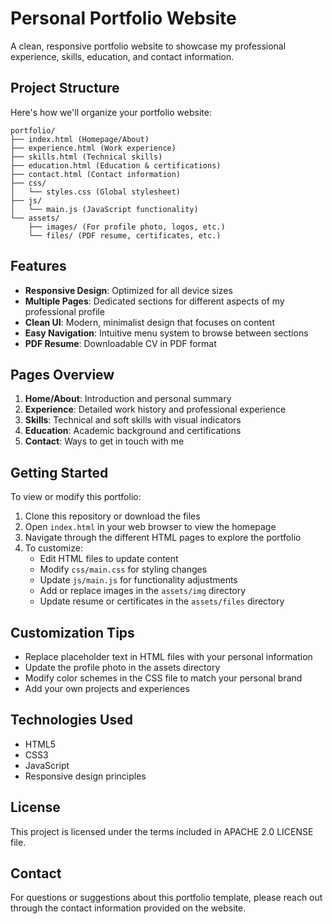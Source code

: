 # Personal Portfolio Website

A clean, responsive portfolio website to showcase my professional experience, skills, education, and contact information.

## Project Structure
Here's how we'll organize your portfolio website:

```
portfolio/
├── index.html (Homepage/About)
├── experience.html (Work experience)
├── skills.html (Technical skills)
├── education.html (Education & certifications)
├── contact.html (Contact information)
├── css/
│   └── styles.css (Global stylesheet)
├── js/
│   └── main.js (JavaScript functionality)
└── assets/
    ├── images/ (For profile photo, logos, etc.)
    └── files/ (PDF resume, certificates, etc.)
```

## Features

- **Responsive Design**: Optimized for all device sizes
- **Multiple Pages**: Dedicated sections for different aspects of my professional profile
- **Clean UI**: Modern, minimalist design that focuses on content
- **Easy Navigation**: Intuitive menu system to browse between sections
- **PDF Resume**: Downloadable CV in PDF format

## Pages Overview

1. **Home/About**: Introduction and personal summary
2. **Experience**: Detailed work history and professional experience
3. **Skills**: Technical and soft skills with visual indicators
4. **Education**: Academic background and certifications
5. **Contact**: Ways to get in touch with me

## Getting Started

To view or modify this portfolio:

1. Clone this repository or download the files
2. Open `index.html` in your web browser to view the homepage
3. Navigate through the different HTML pages to explore the portfolio
4. To customize:
   - Edit HTML files to update content
   - Modify `css/main.css` for styling changes
   - Update `js/main.js` for functionality adjustments
   - Add or replace images in the `assets/img` directory
   - Update resume or certificates in the `assets/files` directory

## Customization Tips

- Replace placeholder text in HTML files with your personal information
- Update the profile photo in the assets directory
- Modify color schemes in the CSS file to match your personal brand
- Add your own projects and experiences

## Technologies Used

- HTML5
- CSS3
- JavaScript
- Responsive design principles

## License

This project is licensed under the terms included in APACHE 2.0 LICENSE file.

## Contact

For questions or suggestions about this portfolio template, please reach out through the contact information provided on the website.  
